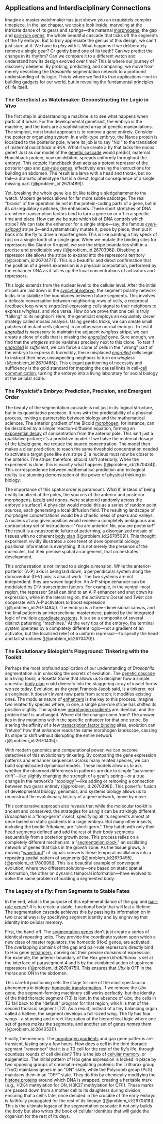 ## Applications and Interdisciplinary Connections

Imagine a master watchmaker has just shown you an exquisitely complex timepiece. In the last chapter, we took a look inside, marveling at the intricate dance of its gears and springs—the maternal [morphogens](@article_id:148619), the gap and [pair-rule genes](@article_id:261479), the whole beautiful cascade that ticks off the segments of the fly embryo. But to truly appreciate the genius of this design, we can't just stare at it. We have to *play* with it. What happens if we deliberately remove a single gear? Or gently bend one of its teeth? Can we predict the change in its rhythm? Can we compare it to a different watch and understand how its design evolved over time? This is where our journey of discovery deepens. By probing, predicting, and comparing, we move from merely describing the *Drosophila* segmentation network to a profound understanding of its logic. This is where we find its true applications—not in building gadgets for our world, but in revealing the fundamental principles of life itself.

### The Geneticist as Watchmaker: Deconstructing the Logic in Vivo

The first step in understanding a machine is to see what happens when parts of it break. For the developmental geneticist, the embryo is the machine, and the tools are a sophisticated array of genetic manipulations. The simplest, most brutal approach is to remove a gene entirely. Consider the posterior organizing system. In a wild-type embryo, the Nanos protein is localized to the posterior pole, where its job is to say "No!" to the translation of maternal *hunchback* mRNA. What if we create a fly that lacks the *nanos* gene? Just as our model of the [genetic cascade](@article_id:186336) would predict, maternal Hunchback protein, now uninhibited, spreads uniformly throughout the embryo. This ectopic Hunchback then acts as a potent repressor of the posterior gap and [pair-rule genes](@article_id:261479), effectively erasing the instructions for building an abdomen. The result is a larva with a head and thorax, but no tail—a dramatic phenotype that is a direct, logical consequence of a single missing part ([@problem_id:2670489]).

Yet, breaking the whole gene is a bit like taking a sledgehammer to the watch. Modern genetics allows for far more subtle sabotage. The real "brains" of the operation lie not in the protein-coding parts of a gene, but in its *cis*-regulatory switches, the enhancers. These short stretches of DNA are where transcription factors bind to turn a gene on or off in a specific time and place. How can we be sure which bit of DNA controls which stripe? We can take the enhancer for a single stripe—say, the famous *[even-skipped](@article_id:188120)* stripe 2—and systematically mutate it, piece by piece, then put it back into the fly to drive a reporter gene. This is like painting a tiny speck of rust on a single tooth of a single gear. When we mutate the binding sites for repressors like Giant or Krüppel, we see the stripe boundaries shift in a precise and predictable way ([@problem_id:2670396]). Disabling a repressor site allows the stripe to expand into the repressor’s territory ([@problem_id:2670477]). This is a beautiful and direct confirmation that the position of a gene’s expression is a physical computation, performed by the enhancer DNA as it tallies up the local concentrations of activators and repressors.

This logic extends from the nuclear level to the cellular level. After the initial stripes are laid down in the [syncytial embryo](@article_id:276123), the segment polarity network kicks in to stabilize the boundaries between future segments. This involves a delicate conversation between neighboring rows of cells, a reciprocal feedback loop where *[engrailed](@article_id:267616)*-expressing cells signal to their neighbors to express *wingless*, and vice versa. How do we prove that one cell is truly "talking" to its neighbor? Here, the geneticist employs an exquisitely clever strategy called mosaic analysis. Using genetic tricks, we can create small patches of mutant cells (clones) in an otherwise normal embryo. To test if *[engrailed](@article_id:267616)* is *necessary* to maintain the adjacent *wingless* stripe, we can create a clone of cells that is missing the *[engrailed](@article_id:267616)* gene. Sure enough, we find that the *wingless* stripe vanishes precisely next to this clone. To test if *[engrailed](@article_id:267616)* is *sufficient*, we can force a clone of cells in the "wrong" part of the embryo to express it. Incredibly, these misplaced *[engrailed](@article_id:267616)* cells begin to instruct their new, unsuspecting neighbors to turn on *wingless* ([@problem_id:2670465]). This elegant partitioning of necessity and sufficiency is the gold standard for mapping the causal links in cell-[cell communication](@article_id:137676), turning the embryo into a living laboratory for social biology at the cellular scale.

### The Physicist's Embryo: Prediction, Precision, and Emergent Order

The beauty of the segmentation cascade is not just in its logical structure, but in its quantitative precision. It runs with the predictability of a physical process, inviting a partnership between biology and the mathematical sciences. The anterior gradient of the Bicoid [morphogen](@article_id:271005), for instance, can be described by a simple reaction-diffusion equation, forming an [exponential decay](@article_id:136268) of concentration from the anterior pole. This isn't just a qualitative picture; it’s a predictive model. If we halve the maternal dosage of the *[bicoid](@article_id:265345)* gene, we reduce the source concentration. The model then makes a clear prediction: to reach the same threshold concentration needed to activate a target gene like *eve* stripe 2, a nucleus must now be closer to the anterior. The stripe, therefore, should shift anteriorly. When the experiment is done, this is exactly what happens ([@problem_id:2670434]). This correspondence between mathematical prediction and biological reality is a stunning demonstration of the power of physical thinking in biology.

The importance of this spatial order is paramount. What if, instead of being neatly localized at the poles, the sources of the anterior and posterior morphogens, *[bicoid](@article_id:265345)* and *nanos*, were scattered randomly across the embryo's surface? A physicist would model this as a series of random point sources, each generating a local diffusion field. The resulting landscape of morphogen concentrations would be a chaotic mess of peaks and valleys. A nucleus at any given position would receive a completely ambiguous and contradictory set of instructions—"You are anterior! No, you are posterior!" The result is a catastrophic failure of patterning, a disorganized mosaic of tissues with no coherent [body plan](@article_id:136976) ([@problem_id:2670509]). This thought experiment vividly illustrates a core tenet of developmental biology: positional information is everything. It is not merely the presence of the molecules, but their precise spatial arrangement, that orchestrates development.

This orchestration is not limited to a single dimension. While the anterior-posterior (A-P) axis is being laid down, a perpendicular system along the dorsoventral (D-V) axis is also at work. The two systems are not independent; they are woven together. An A-P stripe enhancer can be modulated by D-V transcription factors. For example, in the ventral-most region, the repressor Snail can bind to an A-P enhancer and shut down its expression, while in the lateral region, the activators Dorsal and Twist can cooperate with A-P activators to boost expression ([@problem_id:2670484]). The embryo is a three-dimensional canvas, and the final pattern is an intersectional masterpiece, painted by the integrated logic of multiple [coordinate systems](@article_id:148772). It is also a composite of several distinct patterning "machines." At the very tips of the embryo, the terminal system operates by a completely different logic—not a gradient of an activator, but the localized relief of a uniform repressor—to specify the head and tail structures ([@problem_id:2670470]).

### The Evolutionary Biologist's Playground: Tinkering with the Toolkit

Perhaps the most profound application of our understanding of *Drosophila* segmentation is in unlocking the secrets of evolution. The [genetic cascade](@article_id:186336) is a living fossil, a Rosetta Stone that allows us to decipher how a simple ancestral [body plan](@article_id:136976) could diversify into the staggering array of insect forms we see today. Evolution, as the great François Jacob said, is a tinkerer, not an engineer. It doesn't invent new parts from scratch; it modifies existing ones. The modular nature of [enhancers](@article_id:139705) is the key to this process. Imagine two related fly species where, in one, a single pair-rule stripe has shifted its position slightly. The upstream [morphogen gradients](@article_id:153643) are identical, and the protein itself is unchanged. Where did the change come from? The answer lies in tiny mutations within the specific enhancer for that one stripe. By altering the affinity of a few [transcription factor binding](@article_id:269691) sites, evolution can "retune" how that enhancer reads the same morphogen landscape, causing its stripe to shift without disrupting the entire network ([@problem_id:2670435]).

With modern genomics and computational power, we can become detectives of this evolutionary tinkering. By comparing the gene expression patterns and enhancer sequences across many related species, we can build sophisticated dynamical models. These models allow us to ask whether the observed differences in patterns are due to simple "parameter drift"—like slightly changing the strength of a gear's spring—or a true change in the network's "topology"—like adding or removing a connection between two gears entirely ([@problem_id:2670398]). This powerful fusion of developmental biology, genomics, and systems biology allows us to reconstruct the evolutionary history of a gene network, move by move.

This comparative approach also reveals that while the molecular toolkit is ancient and conserved, the strategies for using it can be strikingly different. *Drosophila* is a "long-germ" insect, specifying all its segments almost at once based on static gradients in a large embryo. But many other insects, including the beetle *Tribolium*, are "short-germ." They hatch with only their head segments defined and add the rest of their body segments sequentially from a posterior growth zone. This process relies on a completely different mechanism: a "[segmentation clock](@article_id:189756)," an oscillating network of genes that ticks in the growth zone. As the tissue grows, a moving "[wavefront](@article_id:197462)" of signals converts these temporal oscillations into a repeating spatial pattern of segments ([@problem_id:2670495], [@problem_id:1780699]). This is a beautiful example of convergent evolution, where two different solutions—one based on static spatial information, the other on dynamic temporal information—have evolved to solve the same problem of building a segmented body.

### The Legacy of a Fly: From Segments to Stable Fates

In the end, what is the purpose of this ephemeral dance of the gap and [pair-rule genes](@article_id:261479)? It is to create a stable, functional body that will last a lifetime. The segmentation cascade achieves this by passing its information on in two crucial ways: by specifying segment identity and by engraving that identity into cellular memory.

First, the hand-off. The [segmentation genes](@article_id:262350) don't just create a series of identical repeating units. They provide the coordinate system upon which a new class of master regulators, the homeotic (Hox) genes, are activated. The overlapping domains of the gap and pair-rule repressors directly bind to Hox gene [enhancers](@article_id:139705), carving out their precise domains of expression. For example, the anterior boundary of the Hox gene *Ultrabithorax* is set at the interface of parasegment 4 and 5 by the combined action of upstream repressors ([@problem_id:2670475]). This ensures that *Ubx* is OFF in the thorax and ON in the abdomen.

This careful positioning sets the stage for one of the most spectacular phenomena in biology: [homeotic transformation](@article_id:270921). If we remove the *Ubx* gene, the segment-forming machinery still works perfectly, but the identity of the third thoracic segment (T3) is lost. In the absence of *Ubx*, the cells in T3 fall back to the "default" program for that region, which is that of the second thoracic segment (T2). As a result, instead of a tiny balancing organ called a haltere, the segment develops a full-sized wing. The fly has four wings—a stunning and direct illustration of the hierarchical logic where one set of genes *makes* the segments, and another set of genes *names* them ([@problem_id:2643521]).

Finally, the memory. The [morphogen gradients](@article_id:153643) and gap gene patterns are transient, lasting only a few hours. How does a cell in the third thoracic segment "remember" that it is a T3 cell for the rest of the fly's life, through countless rounds of cell division? This is the job of [cellular memory](@article_id:140391), or epigenetics. The initial pattern of Hox gene expression is locked in place by two opposing groups of chromatin-regulating proteins: the Trithorax group (TrxG) maintains genes in an "ON" state, while the Polycomb group (PcG) maintains them in an "OFF" state. They do this by chemically modifying the [histone proteins](@article_id:195789) around which DNA is wrapped, creating a heritable mark (e.g., H3K4 methylation for ON, H3K27 methylation for OFF). These marks are passed down from a mother cell to its daughters during division, ensuring that a cell's fate, once decided in the crucible of the early embryo, is faithfully propagated for the rest of its lineage ([@problem_id:2670418]). This is the ultimate legacy of the segmentation cascade: it not only builds the body but also writes the book of cellular identities that will guide the organism for the rest of its days.